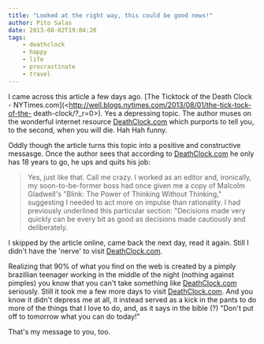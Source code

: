 ```yaml
---
title: "Looked at the right way, this could be good news!"
author: Pito Salas
date: 2013-08-02T19:04:20
tags:
    - deathclock
    - happy
    - life
    - procrastinate
    - travel
---
```




I came across this article a few days ago. [The Ticktock of the Death Clock -
NYTimes.com](<http://well.blogs.nytimes.com/2013/08/01/the-tick-tock-of-the-
death-clock/?_r=0>). Yes a depressing topic. The author muses on the wonderful
internet resource [DeathClock.com](<http://deathclock.com/>) which purports to
tell you, to the second, when you will die. Hah Hah funny.

Oddly though the article turns this topic into a positive and constructive
messasge. Once the author sees that according to
[DeathClock.com](<http://deathclock.com/>) he only has 18 years to go, he ups
and quits his job:

> Yes, just like that. Call me crazy. I worked as an editor and, ironically,
> my soon-to-be-former boss had once given me a copy of Malcolm Gladwell's
> "Blink: The Power of Thinking Without Thinking," suggesting I needed to act
> more on impulse than rationality. I had previously underlined this
> particular section: "Decisions made very quickly can be every bit as good as
> decisions made cautiously and deliberately.

I skipped by the article online, came back the next day, read it again. Still
I didn't have the 'nerve' to visit [DeathClock.com](<http://deathclock.com/>).

Realizing that 90% of what you find on the web is created by a pimply
brazillian teenager working in the middle of the night (nothing against
pimples) you know that you can't take something like
[DeathClock.com](<http://deathclock.com/>) seriously. Still it took me a few
more days to visit [DeathClock.com](<http://deathclock.com/>). And you know it
didn't depress me at all, it instead served as a kick in the pants to do more
of the things that I love to do, and, as it says in the bible (?) "Don't put
off to tomorrow what you can do today!"

That's my message to you, too.


